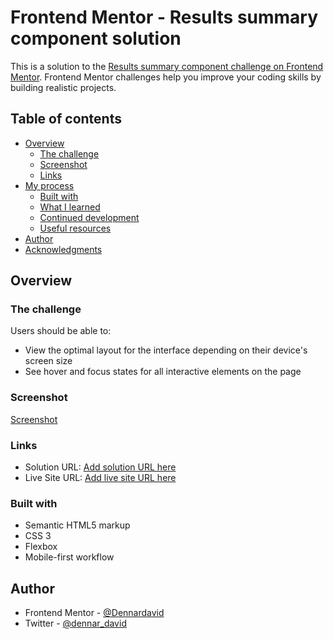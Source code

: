 # Frontend Mentor - Results summary component solution

This is a solution to the [Results summary component challenge on Frontend Mentor](https://www.frontendmentor.io/challenges/results-summary-component-CE_K6s0maV). Frontend Mentor challenges help you improve your coding skills by building realistic projects.

## Table of contents

- [Overview](#overview)
  - [The challenge](#the-challenge)
  - [Screenshot](#screenshot)
  - [Links](#links)
- [My process](#my-process)
  - [Built with](#built-with)
  - [What I learned](#what-i-learned)
  - [Continued development](#continued-development)
  - [Useful resources](#useful-resources)
- [Author](#author)
- [Acknowledgments](#acknowledgments)

## Overview

### The challenge

Users should be able to:

- View the optimal layout for the interface depending on their device's screen size
- See hover and focus states for all interactive elements on the page

### Screenshot

[Screenshot](https://res.cloudinary.com/dsngkhlct/image/upload/v1696518288/Screenshot_2023-10-05_154449_qsji3d.png)


### Links

- Solution URL: [Add solution URL here](https://github.com/Dennardavid/results-summary-component-main)
- Live Site URL: [Add live site URL here](https://dennardavid.github.io/results-summary-component-main/)

### Built with

- Semantic HTML5 markup
- CSS 3
- Flexbox
- Mobile-first workflow

## Author

- Frontend Mentor - [@Dennardavid](https://www.frontendmentor.io/profile/Dennardavid)
- Twitter - [@dennar_david](https://twitter.com/dennar_david)
